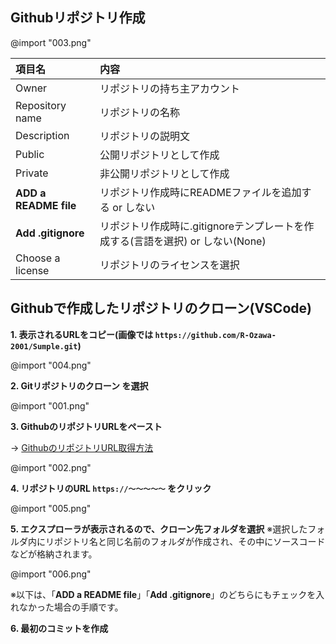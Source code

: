 ## Githubリポジトリ作成

@import "003.png"

|項目名|内容|
|:--|:--|
|Owner|リポジトリの持ち主アカウント|
|Repository name|リポジトリの名称|
|Description|リポジトリの説明文|
|Public|公開リポジトリとして作成|
|Private|非公開リポジトリとして作成|
|**ADD a README file**|リポジトリ作成時にREADMEファイルを追加する or しない|
|**Add .gitignore**|リポジトリ作成時に.gitignoreテンプレートを作成する(言語を選択) or しない(None)|
|Choose a license|リポジトリのライセンスを選択|




## Githubで作成したリポジトリのクローン(VSCode)

**1. 表示されるURLをコピー(画像では `https://github.com/R-Ozawa-2001/Sumple.git`)**

@import "004.png"


**2. Gitリポジトリのクローン を選択**

@import "001.png"

**3. GithubのリポジトリURLをペースト**

→ [GithubのリポジトリURL取得方法](https://zenn.dev/rata/articles/78736aa2f5736e)

@import "002.png"

**4. リポジトリのURL `https://～～～～～` をクリック**

@import "005.png"

**5. エクスプローラが表示されるので、クローン先フォルダを選択**
※選択したフォルダ内にリポジトリ名と同じ名前のフォルダが作成され、その中にソースコードなどが格納されます。

@import "006.png"


※以下は、「**ADD a README file**」「**Add .gitignore**」のどちらにもチェックを入れなかった場合の手順です。

**6. 最初のコミットを作成**





